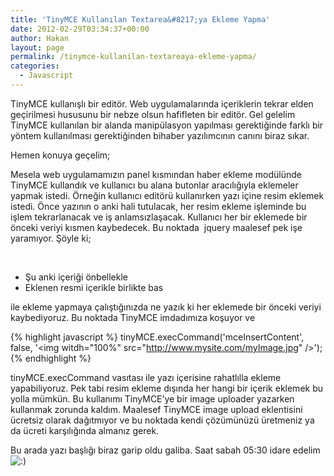 ```yaml
---
title: 'TinyMCE Kullanılan Textarea&#8217;ya Ekleme Yapma'
date: 2012-02-29T03:34:37+00:00
author: Hakan
layout: page
permalink: /tinymce-kullanilan-textareaya-ekleme-yapma/
categories:
  - Javascript
---
```

TinyMCE kullanışlı bir editör. Web uygulamalarında içeriklerin tekrar elden geçirilmesi hususunu bir nebze olsun hafifleten bir editör. Gel gelelim TinyMCE kullanılan bir alanda manipülasyon yapılması gerektiğinde farklı bir yöntem kullanılması gerektiğinden bihaber yazılımcının canını biraz sıkar.

Hemen konuya geçelim;

Mesela web uygulamamızın panel kısmından haber ekleme modülünde TinyMCE kullandık ve kullanıcı bu alana butonlar aracılığıyla eklemeler yapmak istedi. Örneğin kullanıcı editörü kullanırken yazı içine resim eklemek istedi. Önce yazının o anki hali tutulacak, her resim ekleme işleminde bu işlem tekrarlanacak ve iş anlamsızlaşacak. Kullanıcı her bir eklemede bir önceki veriyi kısmen kaybedecek. Bu noktada  jquery maalesef pek işe yaramıyor. Şöyle ki;

&nbsp;

- Şu anki içeriği önbellekle
- Eklenen resmi içerikle birlikte bas
  
ile ekleme yapmaya çalıştığınızda ne yazık ki her eklemede bir önceki veriyi kaybediyoruz. Bu noktada TinyMCE imdadımıza koşuyor ve

{% highlight javascript %}
tinyMCE.execCommand(&#039;mceInsertContent&#039;, false, &#039;&lt;img witdh="100%" src="http://www.mysite.com/myImage.jpg"  /&gt;&#039;);
{% endhighlight %}

tinyMCE.execCommand vasıtası ile yazı içerisine rahatlılla ekleme yapabiliyoruz. Pek tabi resim ekleme dışında her hangi bir içerik eklemek bu yolla mümkün. Bu kullanımı TinyMCE&#8217;ye bir image uploader yazarken kullanmak zorunda kaldım. Maalesef TinyMCE image upload eklentisini ücretsiz olarak dağıtmıyor ve bu noktada kendi çözümünüzü üretmeniz ya da ücreti karşılığında almanız gerek.
  
Bu arada yazı başlığı biraz garip oldu galiba. Saat sabah 05:30 idare edelim  <img src="http://www.eksihayaller.com/wp-includes/images/smilies/icon_smile.gif" alt=":)" class="wp-smiley" />
